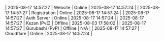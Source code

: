 | 2025-08-17 14:57:27 | Website | Online | 2025-08-17 14:57:24 |
| 2025-08-17 14:57:27 | Registration | Online | 2025-08-17 14:57:24 |
| 2025-08-17 14:57:27 | Auth Server | Online | 2025-08-17 14:57:24 |
| 2025-08-17 14:57:27 | Kezan (PvE) | Offline | 2025-08-03 17:58:02 |
| 2025-08-17 14:57:27 | Gurubashi (PvP) | Offline | N/A |
| 2025-08-17 14:57:27 | Cloudflare | Online | 2025-08-17 14:57:24 |
